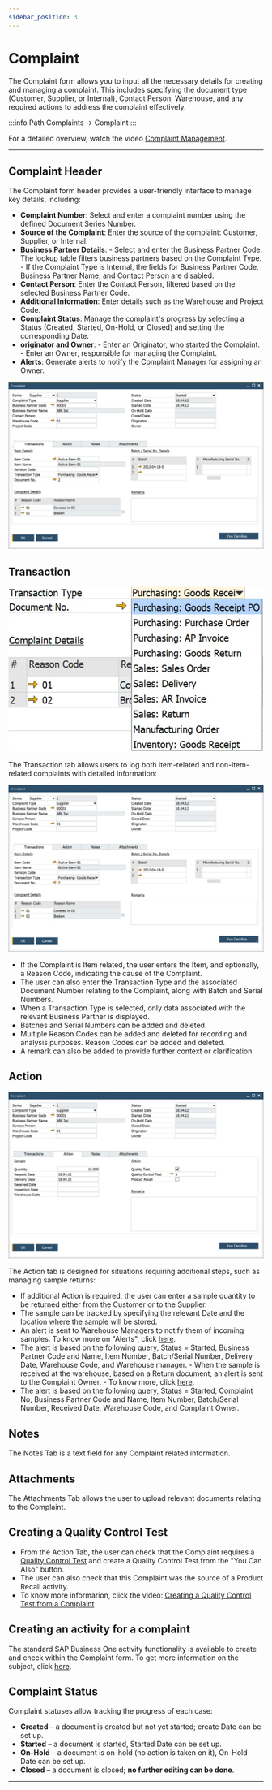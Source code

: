 ```yaml
---
sidebar_position: 3
---
```


# Complaint

The Complaint form allows you to input all the necessary details for creating and managing a complaint. This includes specifying the document type (Customer, Supplier, or Internal), Contact Person, Warehouse, and any required actions to address the complaint effectively.

:::info Path
    Complaints → Complaint
:::

For a detailed overview, watch the video [Complaint Management](https://www.youtube.com/watch?v=8TnHJo3e7cg).

---

## Complaint Header

The Complaint form header provides a user-friendly interface to manage key details, including:

- **Complaint Number**: Select and enter a complaint number using the defined Document Series Number.
- **Source of the Complaint**: Enter the source of the complaint: Customer, Supplier, or Internal.
- **Business Partner Details**:
        - Select and enter the Business Partner Code. The lookup table filters business partners based on the Complaint Type.
        - If the Complaint Type is Internal, the fields for Business Partner Code, Business Partner Name, and Contact Person are disabled.
- **Contact Person**: Enter the Contact Person, filtered based on the selected Business Partner Code.
- **Additional Information**: Enter details such as the Warehouse and Project Code.
- **Complaint Status**: Manage the complaint's progress by selecting a Status (Created, Started, On-Hold, or Closed) and setting the corresponding Date.
- **originator and Owner**:
        - Enter an Originator, who started the Complaint.
        - Enter an Owner, responsible for managing the Complaint.
- **Alerts**: Generate alerts to notify the Complaint Manager for assigning an Owner.

![Complaint](./media/complaint/complaint-1.webp)

## Transaction

![Transactions](./media/complaint/complaint-transactions.webp)

The Transaction tab allows users to log both item-related and non-item-related complaints with detailed information:

![Complaint](./media/complaint/complaint-2.webp)

- If the Complaint is Item related, the user enters the Item, and optionally, a Reason Code, indicating the cause of the Complaint.
- The user can also enter the Transaction Type and the associated Document Number relating to the Complaint, along with Batch and Serial Numbers.
- When a Transaction Type is selected, only data associated with the relevant Business Partner is displayed.
- Batches and Serial Numbers can be added and deleted.
- Multiple Reason Codes can be added and deleted for recording and analysis purposes. Reason Codes can be added and deleted.
- A remark can also be added to provide further context or clarification.

## Action

![Complaint Action](./media/complaint/complaint-action.webp)

The Action tab is designed for situations requiring additional steps, such as managing sample returns:

- If additional Action is required, the user can enter a sample quantity to be returned either from the Customer or to the Supplier.
- The sample can be tracked by specifying the relevant Date and the location where the sample will be stored.
- An alert is sent to Warehouse Managers to notify them of incoming samples.
        To know more on "Alerts", click [here](https://www.youtube.com/watch?v=GFsTGB9Gc40).
- The alert is based on the following query, Status = Started, Business Partner Code and Name, Item Number, Batch/Serial Number, Delivery Date, Warehouse Code, and Warehouse manager.
        - When the sample is received at the warehouse, based on a Return document, an alert is sent to the Complaint Owner.
        - To know more, click [here](https://www.youtube.com/watch?v=GFsTGB9Gc40).
- The alert is based on the following query, Status = Started, Complaint No, Business Partner Code and Name, Item Number, Batch/Serial Number, Received Date, Warehouse Code, and Complaint Owner.

## Notes

The Notes Tab is a text field for any Complaint related information.

## Attachments

The Attachments Tab allows the user to upload relevant documents relating to the Complaint.

## Creating a Quality Control Test

- From the Action Tab, the user can check that the Complaint requires a [Quality Control Test](../quality-control/quality-control-test/overview.md) and create a Quality Control Test from the "You Can Also" button.
- The user can also check that this Complaint was the source of a Product Recall activity.
- To know more informarion, click the video: [Creating a Quality Control Test from a Complaint](https://www.youtube.com/watch?v=MtuKARV-QWM)

## Creating an activity for a complaint

The standard SAP Business One activity functionality is available to create and check within the Complaint form. To get more information on the subject, click [here](../activities-for-computec-processforce-documents.md).

## Complaint Status

Complaint statuses allow tracking the progress of each case:

- **Created** – a document is created but not yet started; create Date can be set up.
- **Started** – a document is started, Started Date can be set up.
- **On-Hold** – a document is on-hold (no action is taken on it), On-Hold Date can be set up.
- **Closed** – a document is closed; **no further editing can be done**.

---
